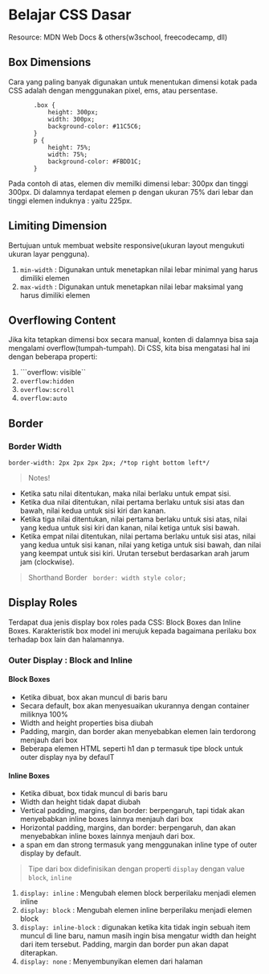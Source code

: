 # Belajar CSS Dasar
Resource: MDN Web Docs & others(w3school, freecodecamp, dll)

## Box Dimensions
Cara yang paling banyak digunakan untuk menentukan dimensi kotak pada CSS adalah dengan menggunakan pixel, ems, atau persentase. 
```
       .box {
           height: 300px;
           width: 300px;
           background-color: #11C5C6;
       }
       p {
           height: 75%;
           width: 75%;
           background-color: #FBDD1C;
       }
```
Pada contoh di atas, elemen div memilki dimensi lebar: 300px dan tinggi 300px. Di dalamnya terdapat elemen p dengan ukuran 75% dari lebar dan tinggi elemen induknya : yaitu 225px.

## Limiting Dimension
Bertujuan untuk membuat website responsive(ukuran layout mengukuti ukuran layar pengguna).
1. ```min-width``` : Digunakan untuk menetapkan nilai lebar minimal yang harus dimiliki elemen
2. ```max-width``` : Digunakan untuk menetapkan nilai lebar maksimal yang harus dimiliki elemen

## Overflowing Content
Jika kita tetapkan dimensi box secara manual, konten di dalamnya bisa saja mengalami overflow(tumpah-tumpah). Di CSS, kita bisa mengatasi hal ini dengan beberapa properti:
1. ```overflow: visible``
2. ```overflow:hidden```
3. ```overflow:scroll```
4. ```overflow:auto```

## Border
### Border Width
```border-width: 2px 2px 2px 2px; /*top right bottom left*/```
> Notes!
- Ketika satu nilai ditentukan, maka nilai berlaku untuk empat sisi.
- Ketika dua nilai ditentukan, nilai pertama berlaku untuk sisi atas dan bawah, nilai kedua untuk sisi kiri dan kanan.
- Ketika tiga nilai ditentukan, nilai pertama berlaku untuk sisi atas, nilai yang kedua untuk sisi kiri dan kanan, nilai ketiga untuk sisi bawah.
- Ketika empat nilai ditentukan, nilai pertama berlaku untuk sisi atas, nilai yang kedua untuk sisi kanan, nilai yang ketiga untuk sisi bawah, dan nilai yang keempat untuk sisi kiri. Urutan tersebut berdasarkan arah jarum jam (clockwise).

> Shorthand Border
``` border: width style color;```


## Display Roles
Terdapat dua jenis display box roles pada CSS: Block Boxes dan Inline Boxes. Karakteristik box model ini merujuk kepada bagaimana perilaku box terhadap box lain dan halamannya. 

### Outer Display : Block and Inline

#### Block Boxes
- Ketika dibuat, box akan muncul di baris baru
- Secara default, box akan menyesuaikan ukurannya dengan container miliknya 100%
- Width and height properties bisa diubah
- Padding, margin, dan border akan menyebabkan elemen lain terdorong menjauh dari box
- Beberapa elemen HTML seperti h1 dan p termasuk tipe block untuk outer display nya by defaulT


#### Inline Boxes
- Ketika dibuat, box tidak muncul di baris baru
- Width dan height tidak dapat diubah
- Vertical padding, margins, dan border: berpengaruh, tapi tidak akan menyebabkan inline boxes lainnya menjauh dari box
- Horizontal padding, margins, dan border: berpengaruh, dan akan menyebabkan inline boxes lainnya menjauh dari box. 
- a span em dan strong termasuk yang menggunakan inline type of outer display by default.

> Tipe dari box didefinisikan dengan properti ```display``` dengan value ```block```, ```inline```
1. ```display: inline``` : Mengubah elemen block berperilaku menjadi elemen inline
2. ```display: block``` : Mengubah elemen inline berperilaku menjadi elemen block
3. ```display: inline-block``` : digunakan ketika kita tidak ingin sebuah item muncul di line baru, namun masih ingin bisa mengatur width dan height dari item tersebut. Padding, margin dan border pun akan dapat diterapkan.
4. ```display: none``` : Menyembunyikan elemen dari halaman
